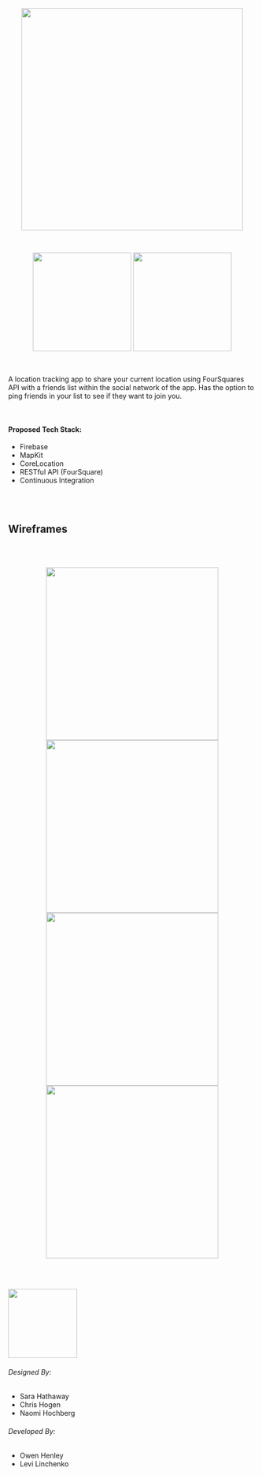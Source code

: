 <br/><p align="center"><img width="450" src="https://user-images.githubusercontent.com/28428200/46898247-2b573180-ce45-11e8-8dc7-47631fb950b9.png"/></p>

<br/><p align="center"><img width="200" src="https://forthebadge.com/images/badges/made-with-swift.svg"/>
<img width="200" src="https://forthebadge.com/images/badges/makes-people-smile.svg"/></p>
<br>

A location tracking app to share your current location using FourSquares API with a friends list within the social network of the app. Has the option to ping friends in your list to see if they want to join you.

<br>

#### Proposed Tech Stack:

- Firebase
- MapKit
- CoreLocation
- RESTful API (FourSquare)
- Continuous Integration

<br><br>
## Wireframes
<br><br>

<p align="center"><img height="350" src="https://user-images.githubusercontent.com/28428200/46898120-58efab00-ce44-11e8-8fde-bdbc2d33f7d4.png"/>

<img height="350" src="https://user-images.githubusercontent.com/28428200/46898137-6d33a800-ce44-11e8-9529-4a95e7af5d83.png"/>

<img height="350" src="https://user-images.githubusercontent.com/28428200/46898154-7e7cb480-ce44-11e8-9d79-ee5becb9e850.png"/>

<img height="350" src="https://user-images.githubusercontent.com/28428200/46898160-8c323a00-ce44-11e8-94ab-e1a84c634302.png"/>
</p>

<br><br>


<p align="left"><img width="140" src="https://forthebadge.com/images/badges/built-with-love.svg"/></p>

###### Designed By:

- Sara Hathaway
- Chris Hogen
- Naomi Hochberg

###### Developed By:

- Owen Henley
- Levi Linchenko
